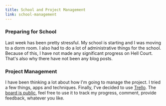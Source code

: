 ```yaml
---
title: School and Project Management
link: school-management
---
```


### Preparing for School

Last week has been pretty stressful. My school is starting and I was moving to a dorm room. I also had to do a lot of administrative things for the school. Because of this, I have not made any significant progress on Hell Court. That's also why there have not been any blog posts.

### Project Management

I have been thinking a lot about how I'm going to manage the project. I tried a few things, apps and techniques. Finally, I've decided to use [Trello](https://trello.com/). The [board is public](https://trello.com/b/GLKyvtF3/hell-court), feel free to use it to track my progress, comment, provide feedback, whatever you like.
